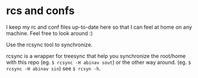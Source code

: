 # rcs and confs

I keep my rc and conf files up-to-date here so that I can feel at home on any
machine. Feel free to look around :)

Use the rcsync tool to synchronize.

rcsync is a wrapper for treesync that help you synchronize the root/home with
this repo (eg. `$ rcsync -H abinav sout`) or the other way around. (eg.
`$ rcsync -H abinav sin`) see `$ rcsyn -h`.
